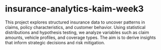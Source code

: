 # insurance-analytics-kaim-week3
This project explores structured insurance data to uncover patterns in claims, policy characteristics, and customer behavior. Using statistical distributions and hypothesis testing, we analyze variables such as claim amounts, vehicle profiles, and coverage types. The aim is to derive insights that inform strategic decisions and risk mitigation.
